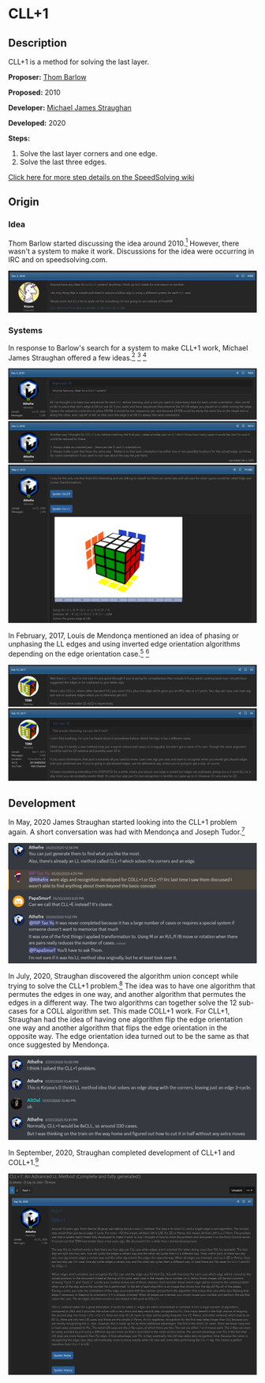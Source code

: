 # CLL+1

## Description

CLL+1 is a method for solving the last layer.

**Proposer:** [Thom Barlow](CubingContributors/MethodDevelopers.md#barlow-thom-kirjava)

**Proposed:** 2010

**Developer:** [Michael James Straughan](CubingContributors/MethodDevelopers.md#straughan-michael-james-athefre)

**Developed:** 2020

**Steps:**

1. Solve the last layer corners and one edge.
2. Solve the last three edges.

[Click here for more step details on the SpeedSolving wiki](https://www.speedsolving.com/wiki/index.php/CLL%2B1)

## Origin

### Idea

Thom Barlow started discussing the idea around 2010.[<sup>1</sup>][1] However, there wasn't a system to make it work. Discussions for the idea were occurring in IRC and on speedsolving.com.

![](img/CLL+1/Barlow1.png)

### Systems

In response to Barlow's search for a system to make CLL+1 work, Michael James Straughan offered a few ideas.[<sup>2</sup>][2] [<sup>3</sup>][3] [<sup>4</sup>][4]

![](img/CLL+1/Straughan1.png)
![](img/CLL+1/Straughan2.png)
![](img/CLL+1/Straughan3.png)

In February, 2017, Louis de Mendonça mentioned an idea of phasing or unphasing the LL edges and using inverted edge orientation algorithms depending on the edge orientation case.[<sup>5</sup>][5] [<sup>6</sup>][6]

![](img/CLL+1/Louis1.png)
![](img/CLL+1/Louis2.png)

## Development

In May, 2020 James Straughan started looking into the CLL+1 problem again. A short conversation was had with Mendonça and Joseph Tudor.[<sup>7</sup>][7]

![](img/CLL+1/Straughan4.png)

In July, 2020, Straughan discovered the algorithm union concept while trying to solve the CLL+1 problem.[<sup>8</sup>][8] The idea was to have one algorithm that permutes the edges in one way, and another algorithm that permutes the edges in a different way. The two algorithms can together solve the 12 sub-cases for a COLL algorithm set. This made COLL+1 work. For CLL+1, Straughan had the idea of having one algorithm flip the edge orientation one way and another algorithm that flips the edge orientation in the opposite way. The edge orientation idea turned out to be the same as that once suggested by Mendonça.

![](img/CLL+1/Straughan5.png)

In September, 2020, Straughan completed development of CLL+1 and COLL+1.[<sup>9</sup>][9]

![](img/CLL+1/Straughan6.png)

[1]: https://www.speedsolving.com/threads/random-cubing-discussion.22862/post-495052
[2]: https://www.speedsolving.com/threads/random-cubing-discussion.22862/post-495230
[3]: https://www.speedsolving.com/threads/random-cubing-discussion.22862/page-21#post-496431
[4]: https://www.speedsolving.com/threads/random-cubing-discussion.22862/page-85#post-741058
[5]: https://www.speedsolving.com/threads/need-help-list-of-all-zz-variants.63869/post-1220062
[6]: https://www.speedsolving.com/threads/need-help-list-of-all-zz-variants.63869/post-1220075
[7]: https://discord.com/channels/416929203607568404/416933073893195779/712514867403423765
[8]: https://discord.com/channels/416929203607568404/416933092620500992/730053033626435661
[9]: https://www.speedsolving.com/threads/cll-1-an-advanced-ll-method-complete-and-fully-generated.78631/#post-1394716